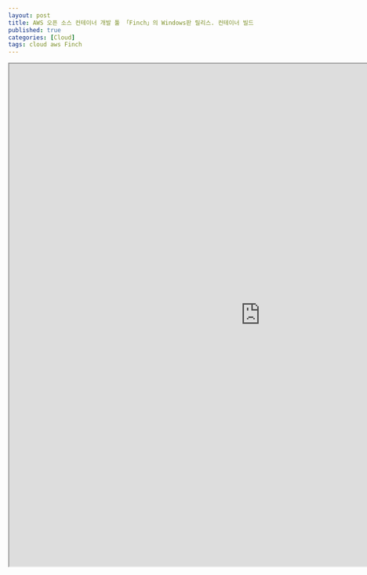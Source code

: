 ```yaml
---
layout: post
title: AWS 오픈 소스 컨테이너 개발 툴 「Finch」의 Windows판 릴리스. 컨테이너 빌드 및 실행 환경 세트
published: true
categories: [Cloud]
tags: cloud aws Finch
---
```

<iframe width="1024" height="1024" src="https://docs.google.com/document/d/e/2PACX-1vRnznt11Neqbz7l_FPM1QoMx8KbVeKtnG-XyxvADVFu6pjbi4QQ-awn2pp4F8m-Qp7PqvSHdWMrQrz4/pub?embedded=true"></iframe>  
    
